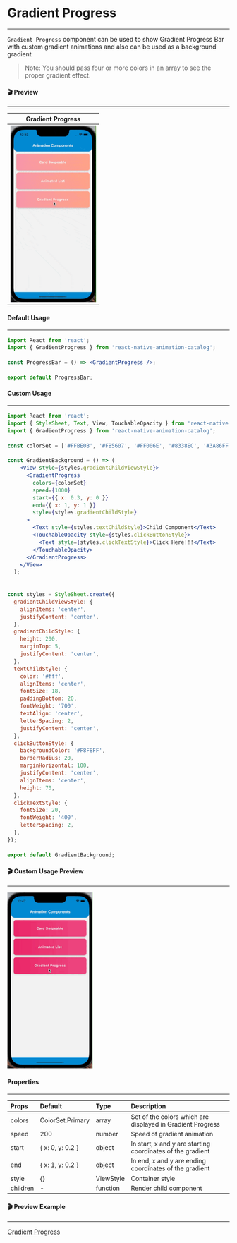 # Gradient Progress
---
`Gradient Progress` component can be used to show Gradient Progress Bar with custom gradient animations and also can be used as a background gradient

> Note: You should pass four or more colors in an array to see the proper gradient effect.

#### 🎬 Preview

---

|            Gradient Progress             |
| :--------------------------------------: |
| ![alt tag](/assets/GradientProgress.gif) |

#### Default Usage

---

```jsx
import React from 'react';
import { GradientProgress } from 'react-native-animation-catalog';

const ProgressBar = () => <GradientProgress />;

export default ProgressBar;
```

#### Custom Usage

---

```jsx
import React from 'react';
import { StyleSheet, Text, View, TouchableOpacity } from 'react-native';
import { GradientProgress } from 'react-native-animation-catalog';

const colorSet = ['#FFBE0B', '#FB5607', '#FF006E', '#8338EC', '#3A86FF'];

const GradientBackground = () => (
    <View style={styles.gradientChildViewStyle}>
      <GradientProgress
        colors={colorSet}
        speed={1000}
        start={{ x: 0.3, y: 0 }}
        end={{ x: 1, y: 1 }}
        style={styles.gradientChildStyle}
      >
        <Text style={styles.textChildStyle}>Child Component</Text>
        <TouchableOpacity style={styles.clickButtonStyle}>
          <Text style={styles.clickTextStyle}>Click Here!!!</Text>
        </TouchableOpacity>
      </GradientProgress>
    </View>
  );


const styles = StyleSheet.create({
  gradientChildViewStyle: {
    alignItems: 'center',
    justifyContent: 'center',
  },
  gradientChildStyle: {
    height: 200,
    marginTop: 5,
    justifyContent: 'center',
  },
  textChildStyle: {
    color: '#fff',
    alignItems: 'center',
    fontSize: 18,
    paddingBottom: 20,
    fontWeight: '700',
    textAlign: 'center',
    letterSpacing: 2,
    justifyContent: 'center',
  },
  clickButtonStyle: {
    backgroundColor: '#F8F8FF',
    borderRadius: 20,
    marginHorizontal: 100,
    justifyContent: 'center',
    alignItems: 'center',
    height: 70,
  },
  clickTextStyle: {
    fontSize: 20,
    fontWeight: '400',
    letterSpacing: 2,
  },
});

export default GradientBackground;
```

#### 🎬 Custom Usage Preview
---
![alt tag](/assets/CustomGradientProgress.gif)
#### Properties
---
| Props    | Default                                                                               | Type      | Description                                                             |
| :------- | :------------------------------------------------------------------------------------ | :-------- | :---------------------------------------------------------------------- |
| colors   | ColorSet.Primary                                                                      | array     | Set of the colors which are displayed in Gradient Progress|
| speed    | 200                                                                                   | number    | Speed of gradient animation                                |
| start    | { x: 0, y: 0.2 }                                                                    | object    | In start, x and y are starting coordinates of the gradient            |
| end      | { x: 1, y: 0.2 }                                                                    | object    | In end, x and y are ending coordinates of the gradient                    |
| style    |{}| ViewStyle | Container style                                |
| children | -                                                                                     | function | Render child component                                      |

#### 🎬 Preview Example

---

[Gradient Progress](/example/src/modules/GradientProgress/GradientProgressScreen.tsx)
